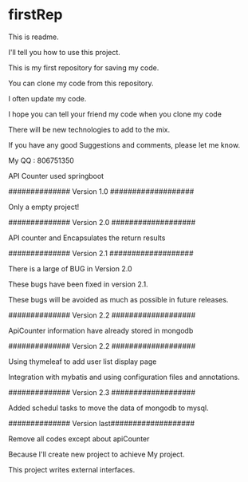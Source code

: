 # firstRep

<p>This is readme.</p>
<p>I'll tell you how to use this project.</p>
<p>This is my first repository for saving my code.</p>
<p>You can clone my code from this repository.</p>
<p>I often update my code.</p>
<p>I hope you can tell your friend  my code when you clone my code</p>
<p>There will be new technologies to add to the mix.</p>
<p>If you have any good Suggestions and comments, please let me know.</p>
<p>My QQ : 806751350</p>

<p>API Counter used springboot</p>
<p>############## Version 1.0 ###################</p>
<p>Only a empty project!</p>
<p>############## Version 2.0 ###################</p>
<p>API counter and Encapsulates the return results</p>
<p>############## Version 2.1 ###################</p>
<p>There is a large of BUG in Version 2.0 </p>
<p>These bugs have been fixed in version 2.1.</p>
<p>These bugs will be avoided as much as possible in future releases.</p>
<p>############## Version 2.2 ###################</p>
<p>ApiCounter information have already stored in mongodb</p>
<p>############## Version 2.2 ###################</p>
<p>Using thymeleaf to add user list display page</p>
<p>Integration with mybatis and using configuration files and annotations.</p>
<p>############## Version 2.3 ###################</p>
<p>Added schedul tasks to move the data of mongodb to mysql.</p>
<p>############## Version last###################</p>
<p>Remove all codes except about apiCounter</p>
<p>Because I'll create new project to achieve My project.</p>
<p>This project writes external interfaces.</p>




